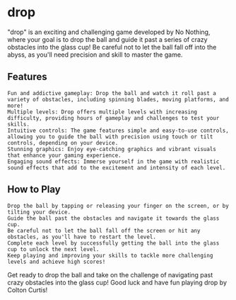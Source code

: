 # drop

"drop" is an exciting and challenging game developed by No Nothing, where your goal is to drop the ball and guide it past a series of crazy obstacles into the glass cup! Be careful not to let the ball fall off into the abyss, as you'll need precision and skill to master the game.
## Features

    Fun and addictive gameplay: Drop the ball and watch it roll past a variety of obstacles, including spinning blades, moving platforms, and more!
    Multiple levels: Drop offers multiple levels with increasing difficulty, providing hours of gameplay and challenges to test your skills.
    Intuitive controls: The game features simple and easy-to-use controls, allowing you to guide the ball with precision using touch or tilt controls, depending on your device.
    Stunning graphics: Enjoy eye-catching graphics and vibrant visuals that enhance your gaming experience.
    Engaging sound effects: Immerse yourself in the game with realistic sound effects that add to the excitement and intensity of each level.

## How to Play

    Drop the ball by tapping or releasing your finger on the screen, or by tilting your device.
    Guide the ball past the obstacles and navigate it towards the glass cup.
    Be careful not to let the ball fall off the screen or hit any obstacles, as you'll have to restart the level.
    Complete each level by successfully getting the ball into the glass cup to unlock the next level.
    Keep playing and improving your skills to tackle more challenging levels and achieve high scores!

Get ready to drop the ball and take on the challenge of navigating past crazy obstacles into the glass cup! Good luck and have fun playing drop by Colton Curtis!
